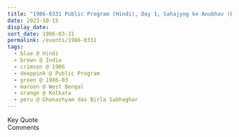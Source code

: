 ```yaml
---
title: "1986-0331 Public Program (Hindi), Day 1, Sahajyog ke Anubhav (Experience of Sahaja Yoga), Ghanaśhyām das Birla Sabhaghar, 29 Ashutosh Choudhry Avenue, Near Birla Mandir, Ballygunge, Kolkata, West Bengal, India"
date: 2023-10-15
display_date: 
sort_date: 1986-03-31
permalink: /events/1986-0331
tags:
  - blue @ Hindi
  - brown @ India
  - crimson @ 1986
  - deeppink @ Public Program
  - green @ 1986-03
  - maroon @ West Bengal
  - orange @ Kolkata
  - peru @ Ghanashyam das Birla Sabhaghar
---
```


<wave-list>
  <list-title color="green" width="75">Key Quote</list-title>
  <list-item color="BlanchedAlmond"  width="200"></list-item>
  <list-item color="Lavender"></list-item>
  <list-item color="BlanchedAlmond"></list-item>
</wave-list>

<br>

<wave-list>
  <list-title color="green" width="75">Comments</list-title>
  <list-item color="BlanchedAlmond"  width="200"></list-item>
  <list-item color="Lavender"></list-item>
  <list-item color="BlanchedAlmond"></list-item>
</wave-list>